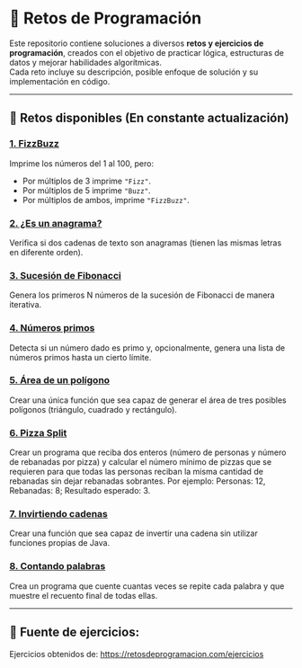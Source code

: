 # 🧠 Retos de Programación

Este repositorio contiene soluciones a diversos **retos y ejercicios de programación**, creados con el objetivo de practicar lógica, estructuras de datos y mejorar habilidades algorítmicas.  
Cada reto incluye su descripción, posible enfoque de solución y su implementación en código.

---

## 📂 Retos disponibles (En constante actualización)

### [1. FizzBuzz](https://github.com/KevinEstrellaQA/coding-challenges/blob/master/src/Challenge1.java)
Imprime los números del 1 al 100, pero:
- Por múltiplos de 3 imprime `"Fizz"`.
- Por múltiplos de 5 imprime `"Buzz"`.
- Por múltiplos de ambos, imprime `"FizzBuzz"`.

### [2. ¿Es un anagrama?](https://github.com/KevinEstrellaQA/coding-challenges/blob/master/src/Challenge2.java)
Verifica si dos cadenas de texto son anagramas (tienen las mismas letras en diferente orden).

### [3. Sucesión de Fibonacci](https://github.com/KevinEstrellaQA/coding-challenges/blob/master/src/Challenge3.java)
Genera los primeros N números de la sucesión de Fibonacci de manera iterativa.

### [4. Números primos](https://github.com/KevinEstrellaQA/coding-challenges/blob/master/src/Challenge4.java)
Detecta si un número dado es primo y, opcionalmente, genera una lista de números primos hasta un cierto límite.

### [5. Área de un polígono](https://github.com/KevinEstrellaQA/coding-challenges/blob/master/src/Challenge5.java)
Crear una única función que sea capaz de generar el área de tres posibles polígonos (triángulo, cuadrado y rectángulo).

### [6. Pizza Split](https://github.com/KevinEstrellaQA/coding-challenges/blob/master/src/Challenge6.java)
Crear un programa que reciba dos enteros (número de personas y número de rebanadas por pizza) y calcular el número mínimo
de pizzas que se requieren para que todas las personas reciban la misma cantidad de rebanadas sin dejar rebanadas 
sobrantes. Por ejemplo: Personas: 12, Rebanadas: 8; Resultado esperado: 3.

### [7. Invirtiendo cadenas](https://github.com/KevinEstrellaQA/coding-challenges/blob/master/src/Challenge7.java)
Crear una función que sea capaz de invertir una cadena sin utilizar funciones propias de Java.

### [8. Contando palabras](https://github.com/KevinEstrellaQA/coding-challenges/blob/master/src/Challenge8.java)
Crea un programa que cuente cuantas veces se repite cada palabra y que muestre el recuento final de todas ellas.

---

## 📌 Fuente de ejercicios:
Ejercicios obtenidos de: https://retosdeprogramacion.com/ejercicios

